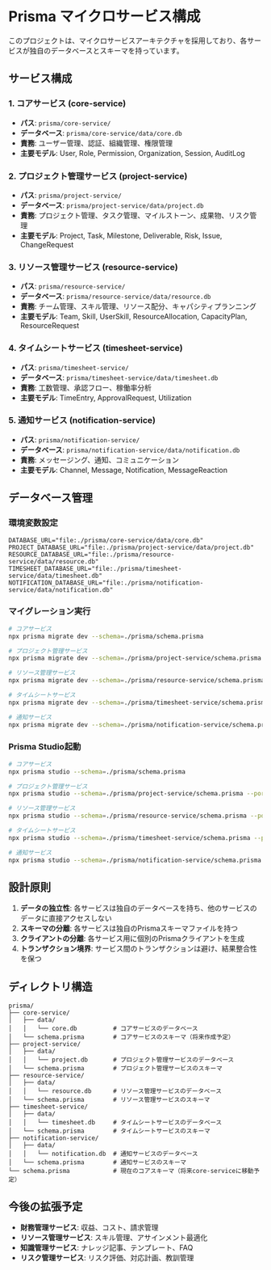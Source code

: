 # Prisma マイクロサービス構成

このプロジェクトは、マイクロサービスアーキテクチャを採用しており、各サービスが独自のデータベースとスキーマを持っています。

## サービス構成

### 1. コアサービス (core-service)
- **パス**: `prisma/core-service/`
- **データベース**: `prisma/core-service/data/core.db`
- **責務**: ユーザー管理、認証、組織管理、権限管理
- **主要モデル**: User, Role, Permission, Organization, Session, AuditLog

### 2. プロジェクト管理サービス (project-service)
- **パス**: `prisma/project-service/`
- **データベース**: `prisma/project-service/data/project.db`
- **責務**: プロジェクト管理、タスク管理、マイルストーン、成果物、リスク管理
- **主要モデル**: Project, Task, Milestone, Deliverable, Risk, Issue, ChangeRequest

### 3. リソース管理サービス (resource-service)
- **パス**: `prisma/resource-service/`
- **データベース**: `prisma/resource-service/data/resource.db`
- **責務**: チーム管理、スキル管理、リソース配分、キャパシティプランニング
- **主要モデル**: Team, Skill, UserSkill, ResourceAllocation, CapacityPlan, ResourceRequest

### 4. タイムシートサービス (timesheet-service)
- **パス**: `prisma/timesheet-service/`
- **データベース**: `prisma/timesheet-service/data/timesheet.db`
- **責務**: 工数管理、承認フロー、稼働率分析
- **主要モデル**: TimeEntry, ApprovalRequest, Utilization

### 5. 通知サービス (notification-service)
- **パス**: `prisma/notification-service/`
- **データベース**: `prisma/notification-service/data/notification.db`
- **責務**: メッセージング、通知、コミュニケーション
- **主要モデル**: Channel, Message, Notification, MessageReaction

## データベース管理

### 環境変数設定
```env
DATABASE_URL="file:./prisma/core-service/data/core.db"
PROJECT_DATABASE_URL="file:./prisma/project-service/data/project.db"
RESOURCE_DATABASE_URL="file:./prisma/resource-service/data/resource.db"
TIMESHEET_DATABASE_URL="file:./prisma/timesheet-service/data/timesheet.db"
NOTIFICATION_DATABASE_URL="file:./prisma/notification-service/data/notification.db"
```

### マイグレーション実行
```bash
# コアサービス
npx prisma migrate dev --schema=./prisma/schema.prisma

# プロジェクト管理サービス
npx prisma migrate dev --schema=./prisma/project-service/schema.prisma

# リソース管理サービス
npx prisma migrate dev --schema=./prisma/resource-service/schema.prisma

# タイムシートサービス
npx prisma migrate dev --schema=./prisma/timesheet-service/schema.prisma

# 通知サービス
npx prisma migrate dev --schema=./prisma/notification-service/schema.prisma
```

### Prisma Studio起動
```bash
# コアサービス
npx prisma studio --schema=./prisma/schema.prisma

# プロジェクト管理サービス
npx prisma studio --schema=./prisma/project-service/schema.prisma --port 5556

# リソース管理サービス
npx prisma studio --schema=./prisma/resource-service/schema.prisma --port 5557

# タイムシートサービス
npx prisma studio --schema=./prisma/timesheet-service/schema.prisma --port 5558

# 通知サービス
npx prisma studio --schema=./prisma/notification-service/schema.prisma --port 5559
```

## 設計原則

1. **データの独立性**: 各サービスは独自のデータベースを持ち、他のサービスのデータに直接アクセスしない
2. **スキーマの分離**: 各サービスは独自のPrismaスキーマファイルを持つ
3. **クライアントの分離**: 各サービス用に個別のPrismaクライアントを生成
4. **トランザクション境界**: サービス間のトランザクションは避け、結果整合性を保つ

## ディレクトリ構造
```
prisma/
├── core-service/
│   ├── data/
│   │   └── core.db          # コアサービスのデータベース
│   └── schema.prisma        # コアサービスのスキーマ（将来作成予定）
├── project-service/
│   ├── data/
│   │   └── project.db       # プロジェクト管理サービスのデータベース
│   └── schema.prisma        # プロジェクト管理サービスのスキーマ
├── resource-service/
│   ├── data/
│   │   └── resource.db      # リソース管理サービスのデータベース
│   └── schema.prisma        # リソース管理サービスのスキーマ
├── timesheet-service/
│   ├── data/
│   │   └── timesheet.db     # タイムシートサービスのデータベース
│   └── schema.prisma        # タイムシートサービスのスキーマ
├── notification-service/
│   ├── data/
│   │   └── notification.db  # 通知サービスのデータベース
│   └── schema.prisma        # 通知サービスのスキーマ
└── schema.prisma            # 現在のコアスキーマ（将来core-serviceに移動予定）
```

## 今後の拡張予定

- **財務管理サービス**: 収益、コスト、請求管理
- **リソース管理サービス**: スキル管理、アサインメント最適化
- **知識管理サービス**: ナレッジ記事、テンプレート、FAQ
- **リスク管理サービス**: リスク評価、対応計画、教訓管理